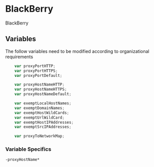 # BlackBerry
BlackBerry

## Variables
The follow variables need to be modified according to organizational requirements

```javascript
    var proxyPortHTTP;
    var proxyPortHTTPS;
    var proxyPortDefault;

    var proxyHostNameHTTP;
    var proxyHostNameHTTPS;
    var proxyHostNameDefault;

    var exemptLocalHostNames;
    var exemptDomainNames;
    var exemptHostWildCards;
    var exemptUrlWildCard;
    var exemptHostIPAddresses;
    var exemptSrcIPAddresses;

    var proxyToNetworkMap;
```

### Variable Specifics
    -proxyHostName*